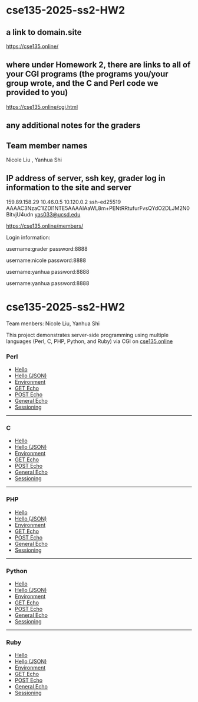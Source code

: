 # cse135-2025-ss2-HW2

## a link to domain.site

https://cse135.online/


## where under Homework 2, there are links to all of your CGI programs (the programs you/your group wrote, and the C and Perl code we provided to you)

https://cse135.online/cgi.html


## any additional notes for the graders


## Team member names
Nicole Liu , Yanhua Shi


## IP address of server, ssh key, grader log in information to the site and server
159.89.158.29 10.46.0.5 10.120.0.2 
ssh-ed25519 AAAAC3NzaC1lZDI1NTE5AAAAIAaWL8m+PENtRRtufurFvsQYdO2DLJM2N0BitvjU4udn yas033@ucsd.edu

https://cse135.online/members/

Login information:

username:grader password:8888

username:nicole password:8888

username:yanhua password:8888

username:yanhua
password:8888


# cse135-2025-ss2-HW2

Team menbers: Nicole Liu, Yanhua Shi

This project demonstrates server-side programming using multiple languages (Perl, C, PHP, Python, and Ruby) via CGI on [cse135.online](https://cse135.online/)

### Perl
- [Hello](https://cse135.online/cgi-bin/perl-hello-html-world.pl) 
- [Hello (JSON)](https://cse135.online/cgi-bin/perl-hello-json-world.pl) 
- [Environment](https://cse135.online/cgi-bin/perl-env.pl)
- [GET Echo](https://cse135.online/cgi-bin/perl-get-echo.pl) 
- [POST Echo](https://cse135.online/cgi-bin/perl-post-echo.pl) 
- [General Echo](https://cse135.online/cgi-bin/perl-general-echo.pl) 
- [Sessioning](https://cse135.online/perl-cgiform.html)

---

### C
- [Hello](https://cse135.online/cgi-bin/c-hello-html-world.cgi) 
- [Hello (JSON)](https://cse135.online/cgi-bin/c-hello-json-world.cgi) 
- [Environment](https://cse135.online/cgi-bin/c-environment.cgi) 
- [GET Echo](https://cse135.online/cgi-bin/c-get-echo.cgi) 
- [POST Echo](https://cse135.online/cgi-bin/c-post-echo.cgi) 
- [General Echo](https://cse135.online/cgi-bin/c-general-request-echo.cgi)
- [Sessioning](https://cse135.online/C-cgiform.html)  
  
---

### PHP
- [Hello](https://cse135.online/cgi-bin/php-hello-html-world.php) 
- [Hello (JSON)](https://cse135.online/cgi-bin/php-hello-json-world.php) 
- [Environment](https://cse135.online/cgi-bin/php-env.php) 
- [GET Echo](https://cse135.online/cgi-bin/php-get-echo.php) 
- [POST Echo](https://cse135.online/cgi-bin/php-post-echo.php) 
- [General Echo](https://cse135.online/cgi-bin/php-general-echo.php) 
- [Sessioning](https://cse135.online/php-cgiform.html)  

---
 
### Python
- [Hello](https://cse135.online/cgi-bin/py-hello-html-world.py) 
- [Hello (JSON)](https://cse135.online/cgi-bin/py-hello-json-world.py) 
- [Environment](https://cse135.online/cgi-bin/py-environment.py) 
- [GET Echo](https://cse135.online/cgi-bin/py-get-echo.py) 
- [POST Echo](https://cse135.online/cgi-bin/py-post-echo.py) 
- [General Echo](https://cse135.online/cgi-bin/py-general-request-echo.py) 
- [Sessioning](https://cse135.online/py-cgiform.html)
 
---

### Ruby
- [Hello](https://cse135.online/cgi-bin/rb-hello-html-world.rb) 
- [Hello (JSON)](https://cse135.online/cgi-bin/rb-hello-json-world.rb) 
- [Environment](https://cse135.online/cgi-bin/rb-environment.rb) 
- [GET Echo](https://cse135.online/cgi-bin/rb-get-echo.rb) 
- [POST Echo](https://cse135.online/cgi-bin/rb-post-echo.rb) 
- [General Echo](https://cse135.online/cgi-bin/rb-general-request-echo.rb) 
- [Sessioning](https://cse135.online/rb-cgiform.html)  



